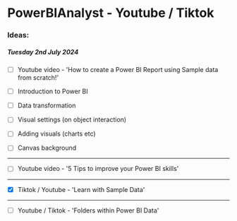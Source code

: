 # PowerBIAnalyst - Youtube / Tiktok

### Ideas:

##### Tuesday 2nd July 2024

- [ ] Youtube video - 'How to create a Power BI Report using Sample data from scratch!'

- [ ] Introduction to Power BI
- [ ] Data transformation
- [ ] Visual settings (on object interaction)
- [ ] Adding visuals (charts etc)
- [ ] Canvas background

---

- [ ] Youtube video - '5 Tips to improve your Power BI skills'

---

- [x] Tiktok / Youtube - 'Learn with Sample Data'

---

- [ ] Youtube / Tiktok - 'Folders within Power BI Data'

 
